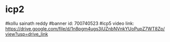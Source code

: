 # icp2
#kollu sainath reddy
#banner id: 700740523
#icp5
video link: https://drive.google.com/file/d/1n8pgm4ugs3iUZnbNVnkYUoPupZ7WT8Zp/view?usp=drive_link
